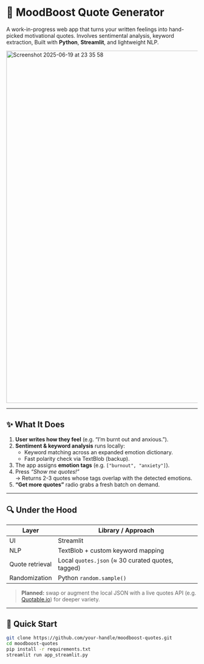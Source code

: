 # 💬 MoodBoost Quote Generator

A work-in-progress web app that turns your written feelings into hand-picked motivational quotes. Involves sentimental analysis, keyword extraction, 
Built with **Python**, **Streamlit**, and lightweight NLP.

<img width="927" alt="Screenshot 2025-06-19 at 23 35 58" src="https://github.com/user-attachments/assets/f15a1ce2-167a-4728-91ce-a4c1f4132ea0" />


---

## ✨ What It Does
1. **User writes how they feel** (e.g. “I’m burnt out and anxious.”).  
2. **Sentiment & keyword analysis** runs locally:
   - Keyword matching across an expanded emotion dictionary.
   - Fast polarity check via TextBlob (backup).
3. The app assigns **emotion tags** (e.g. `["burnout", "anxiety"]`).
4. Press _“Show me quotes!”_  
   → Returns 2-3 quotes whose tags overlap with the detected emotions.
5. **“Get more quotes”** radio grabs a fresh batch on demand.

---

## 🔍 Under the Hood
| Layer                 | Library / Approach                                    |
|-----------------------|-------------------------------------------------------|
| UI                    | Streamlit                                             |
| NLP                   | TextBlob + custom keyword mapping                     |
| Quote retrieval       | Local `quotes.json` (≈ 30 curated quotes, tagged)     |
| Randomization         | Python `random.sample()`                              |

> **Planned:** swap or augment the local JSON with a live quotes API (e.g. [Quotable.io](https://github.com/lukePeavey/quotable)) for deeper variety.

---

## 🚀 Quick Start

```bash
git clone https://github.com/your-handle/moodboost-quotes.git
cd moodboost-quotes
pip install -r requirements.txt
streamlit run app_streamlit.py
